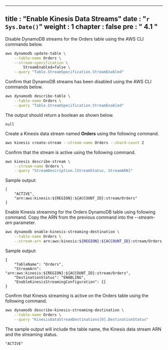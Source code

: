   ---
title : "Enable Kinesis Data Streams"
date : "`r Sys.Date()`"
weight : 1
chapter : false
pre : " <b> 4.1 </b> "
---

Disable DynamoDB streams for the Orders table using the AWS CLI commands below.

```bash
aws dynamodb update-table \
    --table-name Orders \
    --stream-specification \
        StreamEnabled=false \
    --query "Table.StreamSpecification.StreamEnabled"
```

Confirm that DynamoDB streams has been disabled using the AWS CLI commands below.

```bash
aws dynamodb describe-table \
    --table-name Orders \
    --query "Table.StreamSpecification.StreamEnabled"
```

The output should return a boolean as shown below.

```
null
```

Create a Kinesis data stream named **Orders** using the following command.

```bash
aws kinesis create-stream --stream-name Orders --shard-count 2
```

Confirm that the stream is active using the following command.

```bash
aws kinesis describe-stream \
    --stream-name Orders \
    --query "StreamDescription.[StreamStatus, StreamARN]"
```

Sample output:

```
[
    "ACTIVE",
    "arn:aws:kinesis:${REGION}:${ACCOUNT_ID}:stream/Orders"
]
```

Enable Kinesis streaming for the Orders DynamoDB table using following command. Copy the ARN from the previous command into the _--stream-arn_ parameter.

```bash
aws dynamodb enable-kinesis-streaming-destination \
    --table-name Orders \
    --stream-arn arn:aws:kinesis:${REGION}:${ACCOUNT_ID}:stream/Orders
```

Sample output:

```
{
    "TableName": "Orders",
    "StreamArn": "arn:aws:kinesis:${REGION}:${ACCOUNT_ID}:stream/Orders",
    "DestinationStatus": "ENABLING",
    "EnableKinesisStreamingConfiguration": {}
}
```

Confirm that Kinesis streaming is active on the Orders table using the following command.

```bash
aws dynamodb describe-kinesis-streaming-destination \
    --table-name Orders \
    --query "KinesisDataStreamDestinations[0].DestinationStatus"
```

The sample output will include the table name, the Kinesis data stream ARN and the streaming status.

```
"ACTIVE"
```